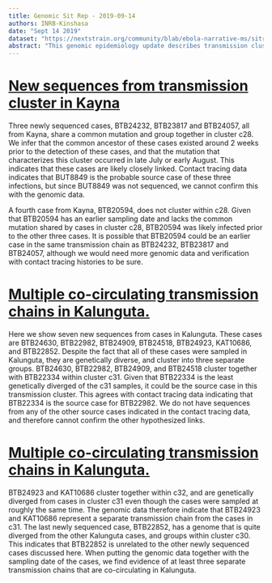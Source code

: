```yaml
---
title: Genomic Sit Rep - 2019-09-14
authors: INRB-Kinshasa
date: "Sept 14 2019"
dataset: "https://nextstrain.org/community/blab/ebola-narrative-ms/sitrep-2019-09-14?d=tree,map"
abstract: "This genomic epidemiology update describes transmission clusters in Kayna and Kalunguta, featuring genomes sequenced Sept 06, 2019."
---
```


# [New sequences from transmission cluster in Kayna](https://nextstrain.org/community/blab/ebola-narrative-ms/sitrep-2019-09-14?clade=c26&f_health_zone=Kayna&d=tree)

Three newly sequenced cases, BTB24232, BTB23817 and BTB24057, all from Kayna, share a common mutation and group together in cluster c28. We infer that the common ancestor of these cases existed around 2 weeks prior to the detection of these cases, and that the mutation that characterizes this cluster occurred in late July or early August. This indicates that these cases are likely closely linked. Contact tracing data indicates that BUT8849 is the probable source case of these three infections, but since BUT8849 was not sequenced, we cannot confirm this with the genomic data.

A fourth case from Kayna, BTB20594, does not cluster within c28. Given that BTB20594 has an earlier sampling date and lacks the common mutation shared by cases in cluster c28, BTB20594 was likely infected prior to the other three cases. It is possible that BTB20594 could be an earlier case in the same transmission chain as BTB24232, BTB23817 and BTB24057, although we would need more genomic data and verification with contact tracing histories to be sure.

# [Multiple co-circulating transmission chains in Kalunguta.](https://nextstrain.org/community/blab/ebola-narrative-ms/sitrep-2019-09-14?clade=c33&f_health_zone=Kalunguta&d=tree)

Here we show seven new sequences from cases in Kalunguta. These cases are BTB24630, BTB22982, BTB24909, BTB24518, BTB24923, KAT10686, and BTB22852. Despite the fact that all of these cases were sampled in Kalunguta, they are genetically diverse, and cluster into three separate groups. BTB24630, BTB22982, BTB24909, and BTB24518 cluster together with BTB22334 within cluster c31. Given that BTB22334 is the least genetically diverged of the c31 samples, it could be the source case in this transmission cluster. This agrees with contact tracing data indicating that BTB22334 is the source case for BTB22982. We do not have sequences from any of the other source cases indicated in the contact tracing data, and therefore cannot confirm the other hypothesized links.

# [Multiple co-circulating transmission chains in Kalunguta.](https://nextstrain.org/community/blab/ebola-narrative-ms/sitrep-2019-09-14?clade=c33&f_health_zone=Kalunguta&d=tree)

BTB24923 and KAT10686 cluster together within c32, and are genetically diverged from cases in cluster c31 even though the cases were sampled at roughly the same time. The genomic data therefore indicate that BTB24923 and KAT10686 represent a separate transmission chain from the cases in c31. The last newly sequenced case, BTB22852, has a genome that is quite diverged from the other Kalunguta cases, and groups within cluster c30. This indicates that BTB22852 is unrelated to the other newly sequenced cases discussed here. When putting the genomic data together with the sampling date of the cases, we find evidence of at least three separate transmission chains that are co-circulating in Kalunguta.
